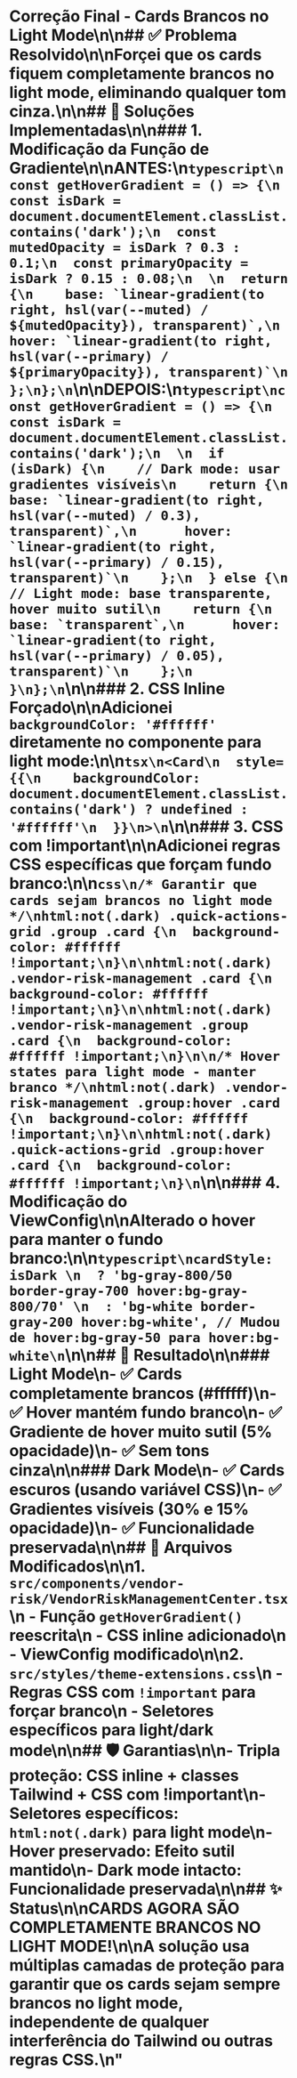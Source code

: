 # Correção Final - Cards Brancos no Light Mode\n\n## ✅ Problema Resolvido\n\nForçei que os cards fiquem **completamente brancos** no light mode, eliminando qualquer tom cinza.\n\n## 🔧 Soluções Implementadas\n\n### 1. Modificação da Função de Gradiente\n\n**ANTES:**\n```typescript\nconst getHoverGradient = () => {\n  const isDark = document.documentElement.classList.contains('dark');\n  const mutedOpacity = isDark ? 0.3 : 0.1;\n  const primaryOpacity = isDark ? 0.15 : 0.08;\n  \n  return {\n    base: `linear-gradient(to right, hsl(var(--muted) / ${mutedOpacity}), transparent)`,\n    hover: `linear-gradient(to right, hsl(var(--primary) / ${primaryOpacity}), transparent)`\n  };\n};\n```\n\n**DEPOIS:**\n```typescript\nconst getHoverGradient = () => {\n  const isDark = document.documentElement.classList.contains('dark');\n  \n  if (isDark) {\n    // Dark mode: usar gradientes visíveis\n    return {\n      base: `linear-gradient(to right, hsl(var(--muted) / 0.3), transparent)`,\n      hover: `linear-gradient(to right, hsl(var(--primary) / 0.15), transparent)`\n    };\n  } else {\n    // Light mode: base transparente, hover muito sutil\n    return {\n      base: `transparent`,\n      hover: `linear-gradient(to right, hsl(var(--primary) / 0.05), transparent)`\n    };\n  }\n};\n```\n\n### 2. CSS Inline Forçado\n\nAdicionei `backgroundColor: '#ffffff'` diretamente no componente para light mode:\n\n```tsx\n<Card\n  style={{\n    backgroundColor: document.documentElement.classList.contains('dark') ? undefined : '#ffffff'\n  }}\n>\n```\n\n### 3. CSS com !important\n\nAdicionei regras CSS específicas que forçam fundo branco:\n\n```css\n/* Garantir que cards sejam brancos no light mode */\nhtml:not(.dark) .quick-actions-grid .group .card {\n  background-color: #ffffff !important;\n}\n\nhtml:not(.dark) .vendor-risk-management .card {\n  background-color: #ffffff !important;\n}\n\nhtml:not(.dark) .vendor-risk-management .group .card {\n  background-color: #ffffff !important;\n}\n\n/* Hover states para light mode - manter branco */\nhtml:not(.dark) .vendor-risk-management .group:hover .card {\n  background-color: #ffffff !important;\n}\n\nhtml:not(.dark) .quick-actions-grid .group:hover .card {\n  background-color: #ffffff !important;\n}\n```\n\n### 4. Modificação do ViewConfig\n\nAlterado o hover para manter o fundo branco:\n\n```typescript\ncardStyle: isDark \n  ? 'bg-gray-800/50 border-gray-700 hover:bg-gray-800/70' \n  : 'bg-white border-gray-200 hover:bg-white', // Mudou de hover:bg-gray-50 para hover:bg-white\n```\n\n## 🎯 Resultado\n\n### Light Mode\n- ✅ **Cards completamente brancos** (#ffffff)\n- ✅ **Hover mantém fundo branco**\n- ✅ **Gradiente de hover muito sutil** (5% opacidade)\n- ✅ **Sem tons cinza**\n\n### Dark Mode\n- ✅ **Cards escuros** (usando variável CSS)\n- ✅ **Gradientes visíveis** (30% e 15% opacidade)\n- ✅ **Funcionalidade preservada**\n\n## 📁 Arquivos Modificados\n\n1. **`src/components/vendor-risk/VendorRiskManagementCenter.tsx`**\n   - Função `getHoverGradient()` reescrita\n   - CSS inline adicionado\n   - ViewConfig modificado\n\n2. **`src/styles/theme-extensions.css`**\n   - Regras CSS com `!important` para forçar branco\n   - Seletores específicos para light/dark mode\n\n## 🛡️ Garantias\n\n- **Tripla proteção**: CSS inline + classes Tailwind + CSS com !important\n- **Seletores específicos**: `html:not(.dark)` para light mode\n- **Hover preservado**: Efeito sutil mantido\n- **Dark mode intacto**: Funcionalidade preservada\n\n## ✨ Status\n\n**CARDS AGORA SÃO COMPLETAMENTE BRANCOS NO LIGHT MODE!**\n\nA solução usa múltiplas camadas de proteção para garantir que os cards sejam sempre brancos no light mode, independente de qualquer interferência do Tailwind ou outras regras CSS.\n"